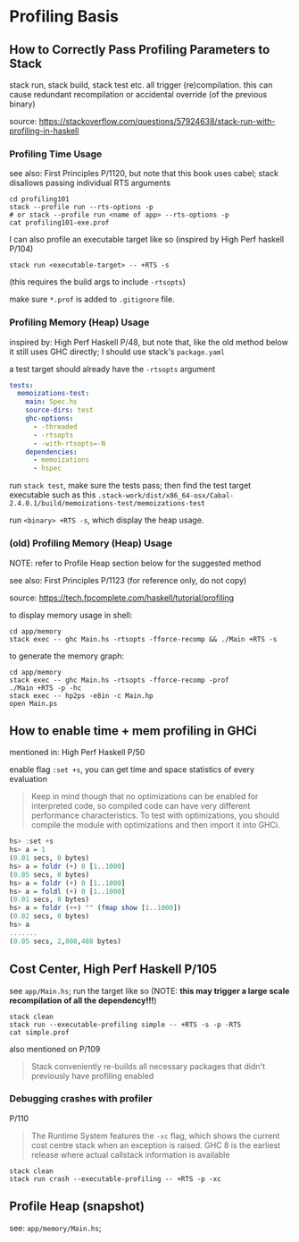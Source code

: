 # Profiling Basis

## How to Correctly Pass Profiling Parameters to Stack

stack run, stack build, stack test etc. all trigger (re)compilation.
this can cause redundant recompilation or accidental override (of
the previous binary)

source: <https://stackoverflow.com/questions/57924638/stack-run-with-profiling-in-haskell>

### Profiling Time Usage

see also: First Principles P/1120, but note that this book uses cabel;
stack disallows passing individual RTS arguments

```shell
cd profiling101
stack --profile run --rts-options -p
# or stack --profile run <name of app> --rts-options -p
cat profiling101-exe.prof
```

I can also profile an executable target like so (inspired by High Perf
haskell P/104)

```shell
stack run <executable-target> -- +RTS -s
```

(this requires the build args to include `-rtsopts`)

make sure `*.prof` is added to `.gitignore` file.

### Profiling Memory (Heap) Usage

inspired by: High Perf Haskell P/48, but note that, like the old method
below it still uses GHC directly; I should use stack's `package.yaml`

a test target should already have the `-rtsopts` argument

```yaml
tests:
  memoizations-test:
    main: Spec.hs
    source-dirs: test
    ghc-options:
      - -threaded
      - -rtsopts
      - -with-rtsopts=-N
    dependencies:
      - memoizations
      - hspec
```

run `stack test`, make sure the tests pass; then find the test target
executable such as this `.stack-work/dist/x86_64-osx/Cabal-2.4.0.1/build/memoizations-test/memoizations-test`

run `<binary> +RTS -s`, which display the heap usage.

### (old) Profiling Memory (Heap) Usage

NOTE: refer to Profile Heap section below for the suggested method

see also: First Principles P/1123 (for reference only, do not copy)

source: <https://tech.fpcomplete.com/haskell/tutorial/profiling>

to display memory usage in shell:

```shell
cd app/memory
stack exec -- ghc Main.hs -rtsopts -fforce-recomp && ./Main +RTS -s
```

to generate the memory graph:

```shell
cd app/memory
stack exec -- ghc Main.hs -rtsopts -fforce-recomp -prof
./Main +RTS -p -hc
stack exec -- hp2ps -e8in -c Main.hp
open Main.ps
```

## How to enable time + mem profiling in GHCi

mentioned in: High Perf Haskell P/50

enable flag `:set +s`, you can get time and space statistics of
every evaluation

> Keep in mind though that no optimizations can be enabled for interpreted
> code, so compiled code can have very different performance characteristics.
> To test with optimizations, you should compile the module with optimizations
> and then import it into GHCi.

```haskell
hs> :set +s
hs> a = 1
(0.01 secs, 0 bytes)
hs> a = foldr (+) 0 [1..1000]
(0.05 secs, 0 bytes)
hs> a = foldr (+) 0 [1..1000]
hs> a = foldl (+) 0 [1..1000]
(0.01 secs, 0 bytes)
hs> a = foldr (++) "" (fmap show [1..1000])
(0.02 secs, 0 bytes)
hs> a
.......
(0.05 secs, 2,808,488 bytes)
```

## Cost Center, High Perf Haskell P/105

see `app/Main.hs`; run the target like so (NOTE: **this may trigger
a large scale recompilation of all the dependency!!!**)

```shell
stack clean
stack run --executable-profiling simple -- +RTS -s -p -RTS
cat simple.prof
```

also mentioned on P/109

> Stack conveniently re-builds all necessary packages that didn't
> previously have profiling enabled

### Debugging crashes with profiler

P/110

> The Runtime System features the `-xc` flag, which shows the current
> cost centre stack when an exception is raised.
> GHC 8 is the earliest release where actual callstack information is available

```shell
stack clean
stack run crash --executable-profiling -- +RTS -p -xc
```

## Profile Heap (snapshot)

see: `app/memory/Main.hs`;
